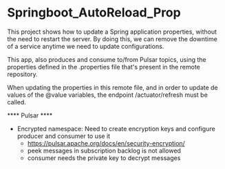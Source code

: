 # Springboot_AutoReload_Prop

This project shows how to update a Spring application properties, without the need to restart the server. By doing this, we can
remove the downtime of a service anytime we need to update configurations.

This app, also produces and consume to/from Pulsar topics, using the properties defined in the .properties file that's present in the remote repository.

When updating the properties in this remote file, and in order to update de values of the @value variables, the endpoint <appUrl>/actuator/refresh must be called.

**** Pulsar ****
- Encrypted namespace: Need to create encryption keys and configure producer and consumer to use it
  - https://pulsar.apache.org/docs/en/security-encryption/
  - peek messages in subscription backlog is not allowed
  - consumer needs the private key to decrypt messages
